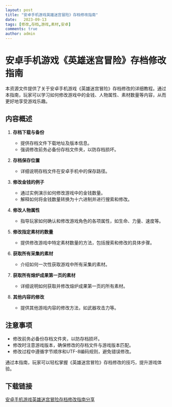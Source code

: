 ```yaml
---
layout: post
title: "安卓手机游戏英雄迷宫冒险》存档修改指南"
date:   2023-09-13
tags: [修改,存档,游戏,素材,安卓]
comments: true
author: admin
---
```

# 安卓手机游戏《英雄迷宫冒险》存档修改指南

本资源文件提供了关于安卓手机游戏《英雄迷宫冒险》存档修改的详细教程。通过本指南，玩家可以学习如何修改游戏中的金钱、人物属性、素材数量等内容，从而更好地享受游戏乐趣。

## 内容概述

1. **存档下载与备份**
   - 提供存档文件下载地址及版本信息。
   - 强调修改前务必备份存档文件夹，以防存档损坏。

2. **存档保存位置**
   - 详细说明存档文件在安卓手机中的保存路径。

3. **修改金钱的例子**
   - 通过实例演示如何修改游戏中的金钱数量。
   - 解释如何将金钱数量转换为十六进制并进行搜索和修改。

4. **修改人物属性**
   - 指导玩家如何确认和修改游戏角色的各项属性，如生命、力量、速度等。

5. **修改指定素材的数量**
   - 提供修改游戏中特定素材数量的方法，包括搜索和修改的具体步骤。

6. **获取所有采集的素材**
   - 介绍如何一次性获取游戏中所有采集的素材。

7. **获取所有熔炉成果第一页的素材**
   - 详细说明如何获取并修改熔炉成果第一页的所有素材。

8. **其他内容的修改**
   - 提供其他游戏内容的修改方法，如武器攻击力等。

## 注意事项

- 修改前务必备份存档文件夹，以防存档损坏。
- 修改时注意游戏版本，确保修改的存档文件与游戏版本匹配。
- 修改过程中遵循字节顺序和UTF-8编码规则，避免错误修改。

通过本指南，玩家可以轻松掌握《英雄迷宫冒险》存档修改的技巧，提升游戏体验。

## 下载链接

[安卓手机游戏英雄迷宫冒险存档修改指南分享](https://pan.quark.cn/s/5f9bafaca95f)